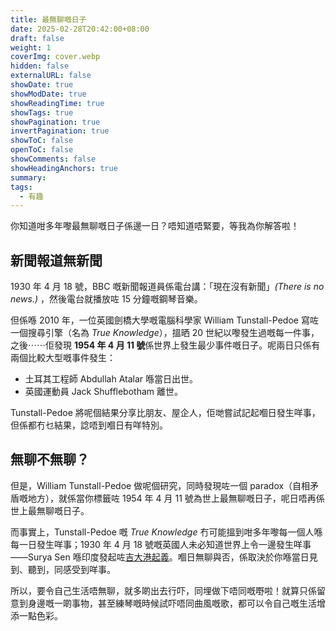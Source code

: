 ```yaml
---
title: 最無聊嘅日子
date: 2025-02-28T20:42:00+08:00
draft: false
weight: 1
coverImg: cover.webp
hidden: false
externalURL: false
showDate: true
showModDate: true
showReadingTime: true
showTags: true
showPagination: true
invertPagination: true
showToC: false
openToC: false
showComments: false
showHeadingAnchors: true
summary: 
tags:
  - 有趣
---
```


你知道咁多年嚟最無聊嘅日子係邊一日？唔知道唔緊要，等我為你解答啦！

## 新聞報道無新聞

1930 年 4 月 18 號，BBC 嘅新聞報道員係電台講：「現在沒有新聞」*(There is no news.)* ，然後電台就播放咗 15 分鐘嘅鋼琴音樂。

但係喺 2010 年，一位英國劍橋大學嘅電腦科學家 William Tunstall-Pedoe 寫咗一個搜尋引擎（名為 *True Knowledge*），搵晒 20 世紀以嚟發生過嘅每一件事，之後⋯⋯佢發現 **1954 年 4 月 11 號**係世界上發生最少事件嘅日子。呢兩日只係有兩個比較大型嘅事件發生：

- 土耳其工程師 Abdullah Atalar 喺當日出世。
- 英國運動員 Jack Shufflebotham 離世。

Tunstall-Pedoe 將呢個結果分享比朋友、屋企人，佢哋嘗試記起嗰日發生咩事，但係都冇乜結果，諗唔到嗰日有咩特別。

## 無聊不無聊？

但是，William Tunstall-Pedoe 做呢個研究，同時發現咗一個 paradox（自相矛盾嘅地方），就係當你標籤咗 1954 年 4 月 11 號為世上最無聊嘅日子，呢日唔再係世上最無聊嘅日子。

而事實上，Tunstall-Pedoe 嘅 *True Knowledge* 冇可能搵到咁多年嚟每一個人喺每一日發生咩事；1930 年 4 月 18 號嘅英國人未必知道世界上令一邊發生咩事——Surya Sen 喺印度發起咗[吉大港起義](https://en.wikipedia.org/wiki/Chittagong_armoury_raid)。嗰日無聊與否，係取決於你喺當日見到、聽到，同感受到咩事。

所以，要令自己生活唔無聊，就多啲出去行吓，同埋做下唔同嘅嘢啦！就算只係留意到身邊嘅一啲事物，甚至練琴嘅時候試吓唔同曲風嘅歌，都可以令自己嘅生活增添一點色彩。

